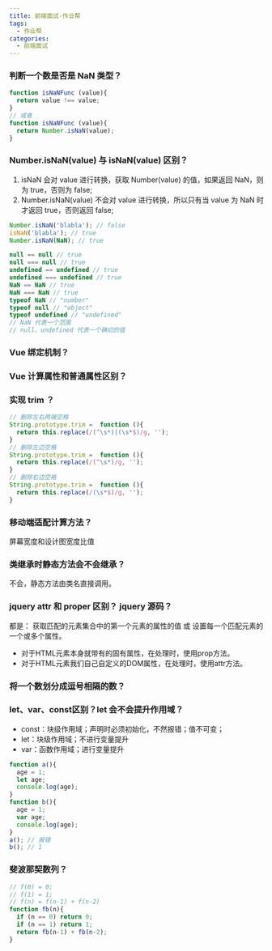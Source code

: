 ```yaml
---
title: 前端面试-作业帮
tags:
  - 作业帮
categories:
  - 前端面试
---
```


### 判断一个数是否是 NaN 类型？

```js
function isNaNFunc (value){
  return value !== value;
}
// 或者
function isNaNFunc (value){
  return Number.isNaN(value);
}
```

### Number.isNaN(value) 与 isNaN(value) 区别？
1. isNaN 会对 value 进行转换，获取 Number(value) 的值，如果返回 NaN，则为 true，否则为 false;
2. Number.isNaN(value) 不会对 value 进行转换，所以只有当 value 为 NaN 时才返回 true，否则返回 false;

```js
Number.isNaN('blabla'); // false
isNaN('blabla'); // true
Number.isNaN(NaN); // true
```

```js
null == null // true
null === null // true
undefined == undefined // true
undefined === undefined // true
NaN == NaN // true
NaN === NaN // true
typeof NaN // "number"
typeof null // "object"
typeof undefined // "undefined"
// NaN 代表一个范围
// null、undefined 代表一个确切的值
```

### Vue 绑定机制？

### Vue 计算属性和普通属性区别？

### 实现 trim ？
```js
// 删除左右两端空格
String.prototype.trim =  function (){
  return this.replace(/(^\s*)|(\s*$)/g, '');
}
// 删除左边空格
String.prototype.trim =  function (){
  return this.replace(/(^\s*)/g, '');
}
// 删除右边空格
String.prototype.trim =  function (){
  return this.replace(/(\s*$)/g, '');
}
```

### 移动端适配计算方法？
屏幕宽度和设计图宽度比值

### 类继承时静态方法会不会继承？
不会，静态方法由类名直接调用。

### jquery attr 和 proper 区别？ jquery 源码？
都是： 获取匹配的元素集合中的第一个元素的属性的值 或 设置每一个匹配元素的一个或多个属性。
- 对于HTML元素本身就带有的固有属性，在处理时，使用prop方法。
- 对于HTML元素我们自己自定义的DOM属性，在处理时，使用attr方法。

### 将一个数划分成逗号相隔的数？

### let、var、const区别？let 会不会提升作用域？
- const：块级作用域；声明时必须初始化，不然报错；值不可变；
- let：块级作用域；不进行变量提升
- var：函数作用域；进行变量提升
```js
function a(){
  age = 1;
  let age;
  console.log(age);
}
function b(){
  age = 1;
  var age;
  console.log(age);
}
a(); // 报错
b(); // 1
```

### 斐波那契数列？

```js
// f(0) = 0;
// f(1) = 1;
// f(n) = f(n-1) + f(n-2)
function fb(n){
  if (n == 0) return 0;
  if (n == 1) return 1;
  return fb(n-1) + fb(n-2);
}
```
